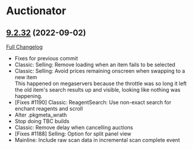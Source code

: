 # Auctionator

## [9.2.32](https://github.com/Auctionator/Auctionator/tree/9.2.32) (2022-09-02)
[Full Changelog](https://github.com/Auctionator/Auctionator/compare/9.2.31...9.2.32) 

- Fixes for previous commit  
- Classic: Selling: Remove loading when an item fails to be selected  
- Classic: Selling: Avoid prices remaining onscreen when swapping to a new item  
    This happened on megaservers because the throttle was so long it left  
    the old item's search results up and visible, looking like nothing was  
    happening.  
- [Fixes #1190] Classic: ReagentSearch: Use non-exact search for enchant reagents and scroll  
- Alter .pkgmeta\_wrath  
- Stop doing TBC builds  
- Classic: Remove delay when cancelling auctions  
- [Fixes #1188] Selling: Option for split panel view  
- Mainline: Include raw scan data in incremental scan complete event  
